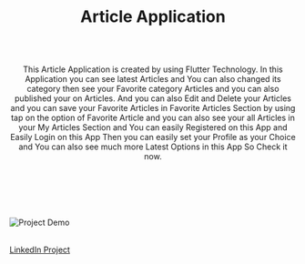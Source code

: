 <h1 align="center">Article Application</h1>
<br>
<br>
<p align="center"> This Article Application is created by using Flutter Technology. In this Application you can see latest Articles and You can also changed its category then see your Favorite category Articles and you can also published your on Articles. And you can also Edit and Delete your Articles and you can save your Favorite Articles in Favorite Articles Section by using tap on the option of Favorite Article and you can also see your all Articles in your My Articles Section and You can easily Registered on this App and Easily Login on this App Then you can easily set your Profile as your Choice and You can also see much more Latest Options in this App So Check it now. </p>
<br>
<br>
<br>
<br>
<br>
<img align="center" src="https://media.licdn.com/dms/image/C4D22AQG70hTKiFemkQ/feedshare-shrink_800/0/1673938192874?e=1677110400&v=beta&t=bcliS3Clsmpi6xW-pAhoWAC-g-slTXAoEgDDGPN1tk4" alt="Project Demo"/>

<br> 
<br>

<a href="https://www.linkedin.com/posts/jibran-abdul-jabbar-249a66209_article-app-using-flutter-technology-this-activity-7021005662163734528-OHRm?utm_source=share&utm_medium=member_desktop">LinkedIn Project</a>
